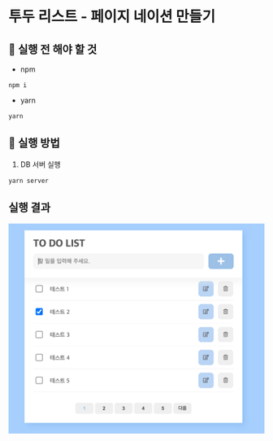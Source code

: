 # 투두 리스트 - 페이지 네이션 만들기

## 📌 실행 전 해야 할 것

- npm

```
npm i
```

- yarn

```
yarn
```

## 📌 실행 방법

1. DB 서버 실행

```
yarn server
```

## 실행 결과

![TODO](./dist/TODO.png)
